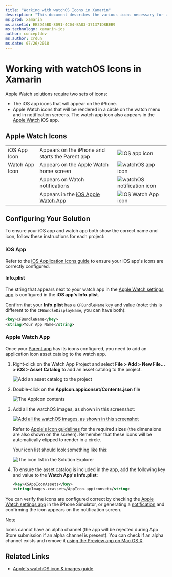 ```yaml
---
title: "Working with watchOS Icons in Xamarin"
description: "This document describes the various icons necessary for a watchOS application and how to set up a solution to include these icons."
ms.prod: xamarin
ms.assetid: EE3D45BD-8091-4C04-BA83-371371D8BEB9
ms.technology: xamarin-ios
author: conceptdev
ms.author: crdun
ms.date: 07/26/2018
---
```


# Working with watchOS Icons in Xamarin

Apple Watch solutions require two sets of icons:

- The iOS app icons that will appear on the iPhone.
- Apple Watch icons that will be rendered in a circle
  on the watch menu and in notification screens. The watch
  app icon also appears in the [Apple Watch](~/ios/watchos/app-fundamentals/settings.md)
  iOS app.

## Apple Watch Icons

| | | |
|-|-|-|
|iOS App Icon|Appears on the iPhone and starts the Parent app|![iOS app icon](icons-images/icon-ios.png)|
|Watch App Icon|Appears on the Apple Watch home screen|![watchOS app icon](icons-images/icon-home.png)|
||Appears on Watch notifications|![watchOS notification icon](icons-images/notification-icon.png)|
||Appears in the [iOS Apple Watch App](~/ios/watchos/app-fundamentals/settings.md)|![iOS Watch App icon](icons-images/watch-app-sml.png)|

## Configuring Your Solution

To ensure your iOS app and watch app both show the correct
  name and icon, follow these instructions for each project:

### iOS App

Refer to the [iOS Application Icons guide](~/ios/app-fundamentals/images-icons/app-icons.md)
  to ensure your iOS app's icons are correctly configured.

#### Info.plist

The string that appears next to your watch app in the [Apple Watch settings app](~/ios/watchos/app-fundamentals/settings.md) is configured in the
**iOS app's Info.plist**.

Confirm that your **Info.plist** has a `CFBundleName` key and value (note:
  this is different to the `CFBundleDisplayName`, you can have both):

```xml
<key>CFBundleName</key>
<string>Your App Name</string>
```

### Apple Watch App

Once your [Parent app](~/ios/watchos/app-fundamentals/parent-app.md) has
  its icons configured, you need to add an application icon
  asset catalog to the watch app.

1. Right-click on the Watch App Project and select
    **File > Add > New File... > iOS > Asset Catalog** to add an
    asset catalog to the project.

    ![](icons-images/newasset.png "Add an asset catalog to the project")

2. Double-click on the **AppIcon.appiconset/Contents.json** file

    ![](icons-images/xcassets-iconset-sml.png "The AppIcon contents")

3. Add all the watchOS images, as shown in this screenshot:

    [![](icons-images/appicons-sml.png "Add all the watchOS images, as shown in this screenshot")](icons-images/appicons.png#lightbox)

    Refer to [Apple's icon guidelines](https://developer.apple.com/design/human-interface-guidelines/watchos/icons-and-images/menu-icons/) for the required sizes
    (the dimensions are also shown on the screen). Remember
    that these icons will be automatically clipped to render
    in a circle.

    Your icon list should look something like this:

    ![](icons-images/xcassets-complete-sml.png "The icon list in the Solution Explorer")

4. To ensure the asset catalog is included in the app, add
  the following key and value to the **Watch App's Info.plist**:

    ```xml
    <key>XSAppIconAssets</key>
    <string>Images.xcassets/AppIcon.appiconset</string>
    ```

You can verify the icons are configured correct by checking
  the [Apple Watch settings app](~/ios/watchos/app-fundamentals/settings.md)
  in the iPhone Simulator, or generating a [notification](~/ios/watchos/platform/notifications.md)
  and confirming the icon appears on the notification screen.

> [!NOTE]
> Icons cannot have an alpha channel (the app will be rejected during App Store submission if an alpha channel is present). You can check if an alpha channel exists and remove it [using the Preview app on Mac OS X](~/ios/watchos/troubleshooting.md#noalpha).

## Related Links

- [Apple's watchOS icon & images guide](https://developer.apple.com/design/human-interface-guidelines/watchos/icons-and-images/)

